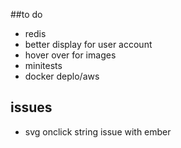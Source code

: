 ##to do
- redis
- better display for user account
- hover over for images
- minitests
- docker deplo/aws

## issues
- svg onclick string issue with ember